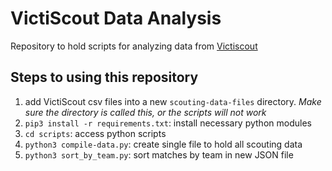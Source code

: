 # VictiScout Data Analysis

Repository to hold scripts for analyzing data from [Victiscout](https://github.com/frc1418/VictiScout)

## Steps to using this repository
1. add VictiScout csv files into a new `scouting-data-files` directory. *Make sure the directory is called this, or the scripts will not work* 
2. `pip3 install -r requirements.txt`: install necessary python modules
3. `cd scripts`: access python scripts
4. `python3 compile-data.py`: create single file to hold all scouting data
5. `python3 sort_by_team.py`: sort matches by team in new JSON file